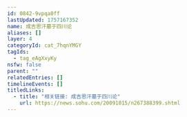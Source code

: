 ```yaml
---
id: 0842-9vpqa0ff
lastUpdated: 1757167352
name: 成吉思汗墓于四川论
aliases: []
layer: 4
categoryId: cat_7hqnYMGY
tagIds:
  - tag_eAgXxyKy
nsfw: false
parent: ""
relatedEntries: []
timelineEvents: []
titledLinks:
  - title: "相关链接: 成吉思汗墓于四川论"
    url: https://news.sohu.com/20091015/n267388399.shtml
---
```


